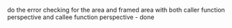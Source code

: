 do the error checking for the area and framed area with both caller function perspective and callee function perspective - done